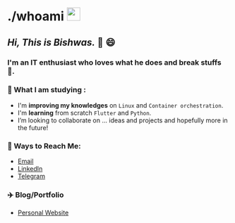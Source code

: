# ./whoami <img src="https://media.giphy.com/media/quEsMOrr3hmQ8/giphy.gif" width="30px">
## *Hi, This is **Bishwas**.* 👋 😄
### I'm an IT enthusiast who loves what he does and break stuffs 🤣.

### 🌱 What I am studying :

- I'm **improving my knowledges** on `Linux` and `Container orchestration`.
- I'm **learning** from scratch `Flutter` and `Python`.
- I’m looking to collaborate on ... ideas and projects and hopefully more in the future!

### 🔗 Ways to Reach Me:

- [Email](mailto:bishwas@tuta.io)
- [LinkedIn](https://www.linkedin.com/in/bishwassagar)
- [Telegram](https://t.me/BishwasSagar)

### ✈️ Blog/Portfolio

- [Personal Website](https://bishwassagar.github.io/)
